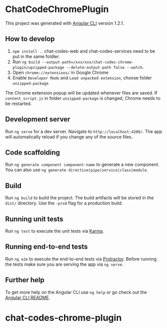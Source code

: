 # ChatCodeChromePlugin

This project was generated with [Angular CLI](https://github.com/angular/angular-cli) version 1.2.1.

## How to develop

1. `npm install .`. chat-codes-web and chat-codes-services need to be put in the same foldler.
2. Run `ng build --output-path=/xxx/xxx/chat-codes-chrome-plugin/upzipped-package --delete-output-path false --watch`. 
3. Open `chrome://extensions/` in Google Chrome
4. Enable `Developer Mode` and `Load unpacked extension`, choose folder `unzipped-package`

The Chrome extension popup will be updated whenever files are saved.
If `content_script.js` in folder `unzipped-package` is changed, Chrome needs to be restarted.


## Development server

Run `ng serve` for a dev server. Navigate to `http://localhost:4200/`. The app will automatically reload if you change any of the source files.

## Code scaffolding

Run `ng generate component component-name` to generate a new component. You can also use `ng generate directive|pipe|service|class|module`.

## Build

Run `ng build` to build the project. The build artifacts will be stored in the `dist/` directory. Use the `-prod` flag for a production build.

## Running unit tests

Run `ng test` to execute the unit tests via [Karma](https://karma-runner.github.io).

## Running end-to-end tests

Run `ng e2e` to execute the end-to-end tests via [Protractor](http://www.protractortest.org/).
Before running the tests make sure you are serving the app via `ng serve`.

## Further help

To get more help on the Angular CLI use `ng help` or go check out the [Angular CLI README](https://github.com/angular/angular-cli/blob/master/README.md).
# chat-codes-chrome-plugin
